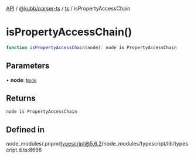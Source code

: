 [API](../../../../../packages.md) / [@kubb/parser-ts](../../../index.md) / [ts](../index.md) / isPropertyAccessChain

# isPropertyAccessChain()

```ts
function isPropertyAccessChain(node): node is PropertyAccessChain
```

## Parameters

• **node**: [`Node`](../interfaces/Node.md)

## Returns

`node is PropertyAccessChain`

## Defined in

node\_modules/.pnpm/typescript@5.6.2/node\_modules/typescript/lib/typescript.d.ts:8666
